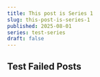 ```yaml
---
title: This post is Series 1
slug: this-post-is-series-1
published: 2025-08-01
series: test-series
draft: false
---
```


## Test Failed Posts

